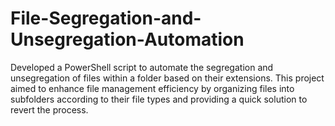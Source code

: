 # File-Segregation-and-Unsegregation-Automation
Developed a PowerShell script to automate the segregation and unsegregation of files within a folder based on their extensions. This project aimed to enhance file management efficiency by organizing files into subfolders according to their file types and providing a quick solution to revert the process.
